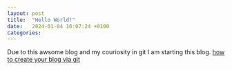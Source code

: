 ```yaml
---
layout: post
title:  "Hello World!"
date:   2024-01-04 16:07:24 +0100
categories: 
---
```


Due to this awsome blog and my couriosity in git I am starting this blog. 
[how to create your blog via git](https://chadbaldwin.net/2021/03/14/how-to-build-a-sql-blog.html)
